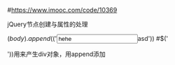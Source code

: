 #https://www.imooc.com/code/10369

jQuery节点创建与属性的处理

  $(body).append($('<input type="text" value="hehe">asd'))  #$('<div></div>'))用来产生div对象，用append添加
